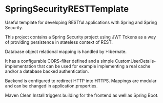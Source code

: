 # SpringSecurityRESTTemplate
Useful template for developing RESTful applications with Spring and Spring Security.


This project contains a Spring Security project using JWT Tokens as a way of
providing persistence in stateless context of REST.

Database object relational mapping is handled by Hibernate.

It has a configurable CORS-filter defined and a simple CustomUserDetails-implementation
that can be used for example implementing a real cache and/or a database backed
authentication.

Backend is configured to redirect HTTP into HTTPS. Mappings are modular and can be changed in
application.properties.

Maven Clean Install triggers building for the frontend as well as Spring Boot.
